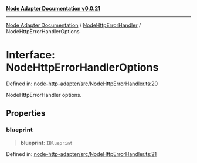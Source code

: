 [**Node Adapter Documentation v0.0.21**](../../README.md)

***

[Node Adapter Documentation](../../modules.md) / [NodeHttpErrorHandler](../README.md) / NodeHttpErrorHandlerOptions

# Interface: NodeHttpErrorHandlerOptions

Defined in: [node-http-adapter/src/NodeHttpErrorHandler.ts:20](https://github.com/stonemjs/node-http-adapter/blob/500ec3a560895d12bcb5ee96646928549d5bf6fb/src/NodeHttpErrorHandler.ts#L20)

NodeHttpErrorHandler options.

## Properties

### blueprint

> **blueprint**: `IBlueprint`

Defined in: [node-http-adapter/src/NodeHttpErrorHandler.ts:21](https://github.com/stonemjs/node-http-adapter/blob/500ec3a560895d12bcb5ee96646928549d5bf6fb/src/NodeHttpErrorHandler.ts#L21)
